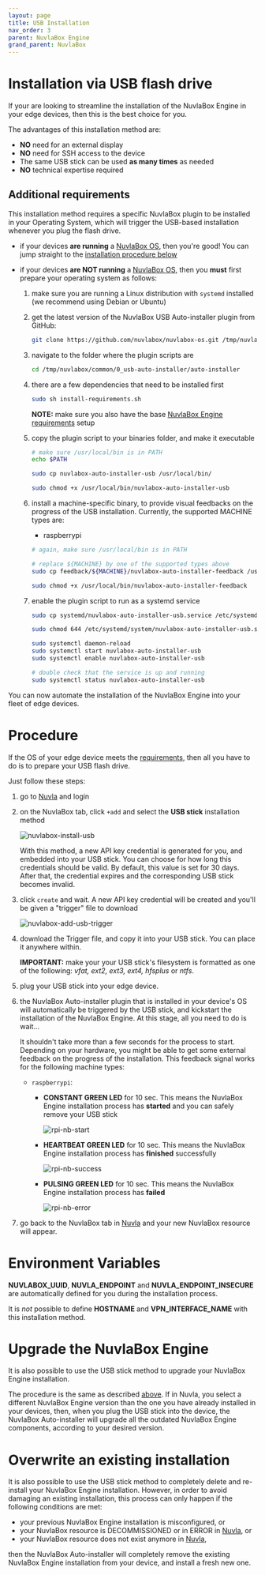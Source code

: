 ```yaml
---
layout: page
title: USB Installation
nav_order: 3
parent: NuvlaBox Engine
grand_parent: NuvlaBox
---
```


# Installation via USB flash drive

If your are looking to streamline the installation of the NuvlaBox Engine in your edge devices, then this is the best choice for you.

The advantages of this installation method are:
 - **NO** need for an external display
 - **NO** need for SSH access to the device
 - The same USB stick can be used **as many times** as needed
 - **NO** technical expertise required

## Additional requirements

This installation method requires a specific NuvlaBox plugin to be installed in your Operating System, which will trigger the USB-based installation whenever you plug the flash drive.

 - if your devices **are running** a [NuvlaBox OS](https://docs.nuvla.io/nuvlabox/nuvlabox-os.html), then you're good! You can jump straight to the [installation procedure below](#procedure)
 
 - if your devices **are NOT running** a [NuvlaBox OS](https://docs.nuvla.io/nuvlabox/nuvlabox-os.html), then you **must** first prepare your operating system as follows:
 
    1. make sure you are running a Linux distribution with `systemd` installed (we recommend using Debian or Ubuntu)
    2. get the latest version of the NuvlaBox USB Auto-installer plugin from GitHub:
   
        ```bash
        git clone https://github.com/nuvlabox/nuvlabox-os.git /tmp/nuvlabox
        ```
    3. navigate to the folder where the plugin scripts are
   
        ```bash
        cd /tmp/nuvlabox/common/0_usb-auto-installer/auto-installer
        ```
    4. there are a few dependencies that need to be installed first
    
        ```bash
        sudo sh install-requirements.sh
        ```
        
        **NOTE:** make sure you also have the base [NuvlaBox Engine requirements](https://docs.nuvla.io/nuvlabox/nuvlabox-engine/requirements.html) setup
      
    5. copy the plugin script to your binaries folder, and make it executable
    
        ```bash
        # make sure /usr/local/bin is in PATH
        echo $PATH
        
        sudo cp nuvlabox-auto-installer-usb /usr/local/bin/

        sudo chmod +x /usr/local/bin/nuvlabox-auto-installer-usb
        ```
     
    6. install a machine-specific binary, to provide visual feedbacks on the progress of the USB installation. Currently, the supported MACHINE types are:
        - raspberrypi
        
        ```bash
        # again, make sure /usr/local/bin is in PATH 

        # replace ${MACHINE} by one of the supported types above
        sudo cp feedback/${MACHINE}/nuvlabox-auto-installer-feedback /usr/local/bin
        
        sudo chmod +x /usr/local/bin/nuvlabox-auto-installer-feedback
        ```
        
    7. enable the plugin script to run as a systemd service
    
        ```bash
        sudo cp systemd/nuvlabox-auto-installer-usb.service /etc/systemd/system/nuvlabox-auto-installer-usb.service

        sudo chmod 644 /etc/systemd/system/nuvlabox-auto-installer-usb.service
        
        sudo systemctl daemon-reload
        sudo systemctl start nuvlabox-auto-installer-usb
        sudo systemctl enable nuvlabox-auto-installer-usb
        
        # double check that the service is up and running
        sudo systemctl status nuvlabox-auto-installer-usb
        ```

You can now automate the installation of the NuvlaBox Engine into your fleet of edge devices.

# Procedure

If the OS of your edge device meets the [requirements](#additional-requirements), then all you have to do is to prepare your USB flash drive. 

Just follow these steps:

 1. go to [Nuvla](https://nuvla.io) and login
 2. on the NuvlaBox tab, click `+add` and select the **USB stick** installation method
 
    ![nuvlabox-install-usb](/assets/img/nuvlabox-add-usb.png)

    With this method, a new API key credential is generated for you, and embedded into your USB stick. You can choose for how long this credentials should be valid. By default, this value is set for 30 days. After that, the credential expires and the corresponding USB stick becomes invalid.
   
 3. click `create` and wait. A new API key credential will be created and you'll be given a "trigger" file to download
 
    ![nuvlabox-add-usb-trigger](/assets/img/nuvlabox-add-usb-trigger.png)

 4. download the Trigger file, and copy it into your USB stick. You can place it anywhere within.
 
    **IMPORTANT:** make your your USB stick's filesystem is formatted as one of the following: _vfat, ext2, ext3, ext4, hfsplus_ or _ntfs_.
        
 5. plug your USB stick into your edge device. 
 
 6. the NuvlaBox Auto-installer plugin that is installed in your device's OS will automatically be triggered by the USB stick, and kickstart the installation of the NuvlaBox Engine. At this stage, all you need to do is wait...
 
     It shouldn't take more than a few seconds for the process to start. Depending on your hardware, you might be able to get some external feedback on the progress of the installation. This feedback signal works for the following machine types:
      - `raspberrypi`:
        - **CONSTANT GREEN LED** for 10 sec. This means the NuvlaBox Engine installation process has **started** and you can safely remove your USB stick
        
            ![rpi-nb-start](/assets/img/rpi-nb-start.gif)
            
        - **HEARTBEAT GREEN LED** for 10 sec. This means the NuvlaBox Engine installation process has **finished** successfully
        
            ![rpi-nb-success](/assets/img/rpi-nb-success.gif)
            
        - **PULSING GREEN LED** for 10 sec. This means the NuvlaBox Engine installation process has **failed**
        
            ![rpi-nb-error](/assets/img/rpi-nb-error.gif)
        
 7. go back to the NuvlaBox tab in [Nuvla](https://nuvla.io) and your new NuvlaBox resource will appear.
 

# Environment Variables

**NUVLABOX_UUID**, **NUVLA_ENDPOINT** and **NUVLA_ENDPOINT_INSECURE** are automatically defined for you during the installation process.

It is _not_ possible to define **HOSTNAME** and **VPN_INTERFACE_NAME** with this installation method.


# Upgrade the NuvlaBox Engine

It is also possible to use the USB stick method to upgrade your NuvlaBox Engine installation.

The procedure is the same as described [above](#procedure). If in Nuvla, you select a different NuvlaBox Engine version than the one you have already installed in your devices, then, when you plug the USB stick into the device, the NuvlaBox Auto-installer will upgrade all the outdated NuvlaBox Engine components, according to your desired version.


# Overwrite an existing installation

It is also possible to use the USB stick method to completely delete and re-install your NuvlaBox Engine installation. However, in order to avoid damaging an existing installation, this process can only happen if the following conditions are met:

 - your previous NuvlaBox Engine installation is misconfigured, or
 - your NuvlaBox resource is DECOMMISSIONED or in ERROR in [Nuvla](https://nuvla.io/ui/edge), or
 - your NuvlaBox resource does not exist anymore in [Nuvla](https://nuvla.io/ui/edge),
 
then the NuvlaBox Auto-installer will completely remove the existing NuvlaBox Engine installation from your device, and install a fresh new one.

